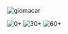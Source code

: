 
![giomacar](https://github.com/aerika1974/La-big/assets/104754539/35e8a40a-ad56-4d16-86d0-5c9c176e77a3)

![0+](https://github.com/user-attachments/assets/9d5bc884-114c-428f-a8a8-abcac850663a)
![30+](https://github.com/user-attachments/assets/e9f39b0b-9e62-4bfb-98e1-b7c34ffb07aa)
![60+](https://github.com/user-attachments/assets/990423c3-1b86-4253-9be3-0547c84dced5)
